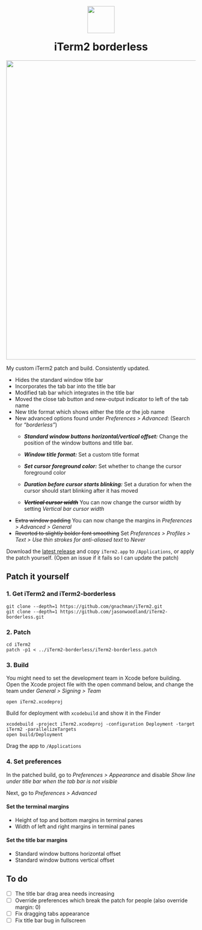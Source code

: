 <p align="center">
<img width="72" style="margin-bottom: -20px" src="https://github.com/jasonwoodland/iTerm2-borderless/blob/master/icons/AppIcon.png?raw=true">
</p>
<h1 align="center">iTerm2 borderless</h1>
<p align="center">
<img align="center" width="794" src="https://github.com/jasonwoodland/iTerm2-borderless/blob/master/Preview.png?raw=true">
</p>

My custom iTerm2 patch and build. Consistently updated.

* Hides the standard window title bar
* Incorporates the tab bar into the title bar
* Modified tab bar which integrates in the title bar
* Moved the close tab button and new-output indicator to left of the tab name
* New title format which shows either the title *or* the job name
* New advanced options found under *Preferences > Advanced*: (Search for *&ldquo;borderless&rdquo;*)
  * ***Standard window buttons horizontal/vertical offset:*** Change the position of the window buttons and title bar.
  * ***Window title format:*** Set a custom title format
  * ***Set cursor foreground color:*** Set whether to change the cursor foreground color
  * ***Duration before cursor starts blinking:*** Set a duration for when the cursor should start blinking after it has moved
    
  * ~~***Vertical cursor width***~~ You can now change the cursor width by setting *Vertical bar cursor width*
* ~~Extra window padding~~ You can now change the margins in *Preferences > Advanced > General*
* ~~Reverted to slightly bolder font smoothing~~ Set *Preferences > Profiles > Text > Use thin strokes for anti-aliased text* to *Never*

Download the [latest release](https://github.com/jasonwoodland/iTerm2-borderless/releases/latest) and copy `iTerm2.app` to `/Applications`, or apply the patch yourself. (Open an issue if it fails so I can update the patch)
## Patch it yourself

### 1. Get iTerm2 and iTerm2-borderless

```
git clone --depth=1 https://github.com/gnachman/iTerm2.git
git clone --depth=1 https://github.com/jasonwoodland/iTerm2-borderless.git
```

### 2. Patch

```
cd iTerm2
patch -p1 < ../iTerm2-borderless/iTerm2-borderless.patch
```

### 3. Build

You might need to set the development team in Xcode before building. Open the Xcode project file with the open command below, and change the team under *General > Signing > Team*

```
open iTerm2.xcodeproj
```

Build for deployment with `xcodebuild` and show it in the Finder

```
xcodebuild -project iTerm2.xcodeproj -configuration Deployment -target iTerm2 -parallelizeTargets
open build/Deployment
```

Drag the app to `/Applications`

### 4. Set preferences

In the patched build, go to *Preferences > Appearance* and disable *Show line under title bar when the tab bar is not visible*

Next, go to *Preferences > Advanced*

#### Set the terminal margins

* Height of top and bottom margins in terminal panes
* Width of left and right margins in terminal panes

#### Set the title bar margins

* Standard window buttons horizontal offset
* Standard window buttons vertical offset

## To do

- [ ] The title bar drag area needs increasing
- [ ] Override preferences which break the patch for people (also override margin: 0)
- [ ] Fix dragging tabs appearance
- [ ] Fix title bar bug in fullscreen
